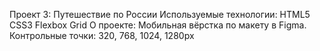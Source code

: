 Проект 3: Путешествие по России
Используемые технологии:
HTML5
CSS3
Flexbox
Grid
О проекте:
Мобильная вёрстка по макету в Figma. 
Контрольные точки: 320, 768, 1024, 1280px